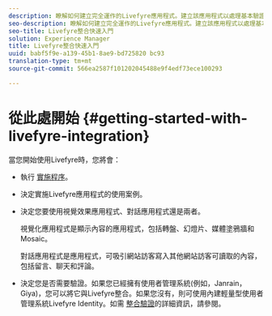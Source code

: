 ```yaml
---
description: 瞭解如何建立完全運作的Livefyre應用程式。建立該應用程式以處理基本驗證、社交共用和事件追蹤。
seo-description: 瞭解如何建立完全運作的Livefyre應用程式。建立該應用程式以處理基本驗證、社交共用和事件追蹤。
seo-title: Livefyre整合快速入門
solution: Experience Manager
title: Livefyre整合快速入門
uuid: babf5f9e-a139-45b1-8ae9-bd725820 bc93
translation-type: tm+mt
source-git-commit: 566ea2587f101202045488e9f4edf73ece100293

---
```



# 從此處開始 {#getting-started-with-livefyre-integration}

當您開始使用Livefyre時，您將會：

* 執行 [實施程序](../c-getting-started/c-implementation-process/c-implementation-process.md#c_implementation_process)。
* 決定實施Livefyre應用程式的使用案例。
* 決定您要使用視覺效果應用程式、對話應用程式還是兩者。

   視覺化應用程式是顯示內容的應用程式，包括轉盤、幻燈片、媒體塗鴉牆和Mosaic。

   對話應用程式是應用程式，可吸引網站訪客寫入其他網站訪客可讀取的內容，包括留言、聊天和評論。

* 決定您是否需要驗證。如果您已經擁有使用者管理系統(例如，Janrain，Giya)，您可以將它與Livefyre整合。如果您沒有，則可使用內建輕量型使用者管理系統Livefyre Identity。如需 [整合驗證](../t-about-identity-integration/t-about-identity-integration.md#t_about_identity_integration)的詳細資訊，請參閱。


